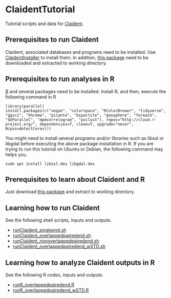# ClaidentTutorial

Tutorial scripts and data for [Claident](https://github.com/astanabe/Claident).

## Prerequisites to run Claident

Claident, associated databases and programs need to be installed.
Use [ClaidentInstaller](https://github.com/astanabe/ClaidentInstaller) to install them.
In addition, [this package](https://github.com/astanabe/ClaidentTutorial/archive/main.zip) need to be downloaded and extracted to working directory.

## Prerequisites to run analyses in R

[R](https://cran.r-project.org/) and several packages need to be installed.
Install R, and then, execute the following command in R

```
library(parallel)
install.packages(c("vegan", "colorspace", "RColorBrewer", "tidyverse", "ggsci", "khroma", "picante", "bipartite", "geosphere", "foreach", "doParallel", "mpmcorrelogram", "pvclust"), repos="http://cloud.r-project.org/", dependencies=T, clean=T, upgrade="never", Ncpus=detectCores())
```

You might need to install several programs and/or libraries such as libssl or libgdal before executing the above package installation in R.
If you are trying to run this tutorial on Ubuntu or Debian, the following command may helps you.

```
sudo apt install libssl-dev libgdal-dev
```

## Prerequisites to learn about Claident and R

Just download [this package](https://github.com/astanabe/ClaidentTutorial/archive/main.zip) and extract to working directory.

## Learning how to run Claident

See the following shell scripts, inputs and outputs.

- [runClaident_singleend.sh](runClaident_singleend.sh)
- [runClaident_overlappedpairedend.sh](runClaident_overlappedpairedend.sh)
- [runClaident_nonoverlappedpairedend.sh](runClaident_nonoverlappedpairedend.sh)
- [runClaident_overlappedpairedend_wSTD.sh](runClaident_overlappedpairedend_wSTD.sh)

## Learning how to analyze Claident outputs in R

See the following R codes, inputs and outputs.

- [runR_overlappedpairedend.R](runR_overlappedpairedend.R)
- [runR_overlappedpairedend_wSTD.R](runR_overlappedpairedend_wSTD.R)
